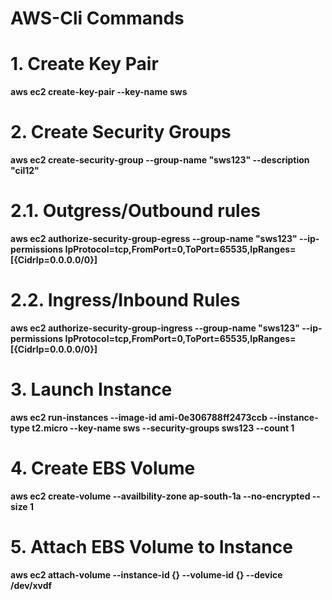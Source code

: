 # AWS-Cli Commands
<h1> 1. Create Key Pair </h1>
<b>aws ec2 create-key-pair --key-name sws</b>
<h1> 2. Create Security Groups </h1>
<b>aws ec2 create-security-group --group-name "sws123"  --description "cil12"    </b>
<h1> 2.1. Outgress/Outbound rules  </h1>
<b>aws ec2 authorize-security-group-egress --group-name "sws123" --ip-permissions IpProtocol=tcp,FromPort=0,ToPort=65535,IpRanges=[{CidrIp=0.0.0.0/0}]   </b>
<h1> 2.2. Ingress/Inbound Rules  </h1>
<b>aws ec2 authorize-security-group-ingress --group-name "sws123" --ip-permissions IpProtocol=tcp,FromPort=0,ToPort=65535,IpRanges=[{CidrIp=0.0.0.0/0}]  </b>
<h1> 3. Launch Instance </h1>
<b>aws ec2 run-instances --image-id ami-0e306788ff2473ccb --instance-type t2.micro --key-name sws --security-groups sws123 --count 1 <b>
<h1> 4. Create EBS Volume    </h1>
<b>aws ec2 create-volume --availbility-zone ap-south-1a --no-encrypted --size 1 </b>
<h1> 5. Attach EBS Volume to Instance</h1>
<b>aws ec2 attach-volume --instance-id {} --volume-id {} --device /dev/xvdf  </b>


